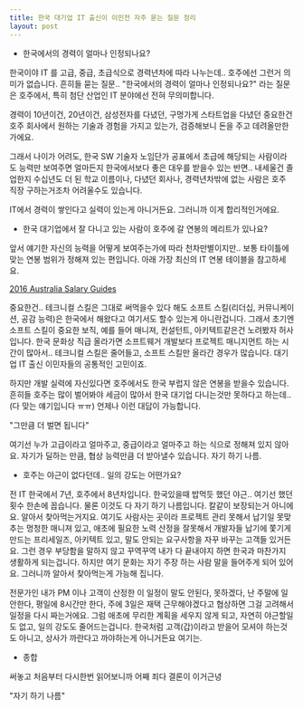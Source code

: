 ```yaml
---
title: 한국 대기업 IT 출신이 이민전 자주 묻는 질문 정리
layout: post
---
```


- 한국에서의 경력이 얼마나 인정되나요? 

한국이야 IT 를 고급, 중급, 초급식으로 경력년차에 따라 나누는데.. 호주에선 그런거 의미가 없습니다. 흔히들 묻는 질문.. "한국에서의 경력이 얼마나 인정되나요?" 라는 질문은 호주에서, 특히 첨단 산업인 IT 분야에선 전혀 무의미합니다. 

경력이 10년이건, 20년이건, 삼성전자를 다녔던, 구멍가게 스타트업을 다녔던 중요한건 호주 회사에서 원하는 기술과 경험을 가지고 있는가, 검증해보니 돈을 주고 데려올만한가에요. 

그래서 나이가 어려도, 한국 SW 기술자 노임단가 공표에서 초급에 해당되는 사람이라도 능력만 보여주면 얼마든지 한국에서보다 좋은 대우를 받을수 있는 반면.. 내세울건 졸업한지 수십년도 더 된 학교 이름이나, 다녔던 회사나, 경력년차밖에 없는 사람은 호주 직장 구하는거조차 어려울수도 있습니다. 

IT에서 경력이 쌓인다고 실력이 있는게 아니거든요. 그러니까 이게 합리적인거에요.

- 한국 대기업에서 잘 다니고 있는 사람이 호주에 갈 연봉의 메리트가 있나요?

앞서 얘기한 자신의 능력을 어떻게 보여주는가에 따라 천차만별이지만.. 보통 타이틀에 맞는 연봉 범위가 정해져 있는 편입니다. 아래 가장 최신의 IT 연봉 테이블을 참고하세요. 

[2016 Australia Salary Guides](http://cafe.naver.com/whealer/35739)

중요한건.. 테크니컬 스킬은 그대로 써먹을수 있다 해도 소프트 스킬(리더십, 커뮤니케이션, 공감 능력)은 한국에서 해왔다고 여기서도 할수 있는게 아니란겁니다. 그래서 초기엔 소프트 스킬이 중요한 보직, 예를 들어 매니져, 컨설턴트, 아키텍트같은건 노려봤자 허사입니다. 한국 문화상 직급 올라가면 소프트웨거 개발보다 프로젝트 매니지먼트 하는 시간이 많아서.. 테크니컬 스킬은 줄어들고, 소프트 스킬만 올라간 경우가 많습니다. 대기업 IT 출신 이민자들의 공통적인 고민이죠. 

하지만 개발 실력에 자신있다면 호주에서도 한국 부럽지 않은 연봉을 받을수 있습니다. 흔히들 호주는 많이 벌어봐야 세금이 많아서 한국 대기업 다니는것만 못하다고 하는데.. (다 맞는 얘기입니다 ㅠㅠ) 언제나 이런 대답이 가능합니다.

"그만큼 더 벌면 됩니다" 

여기선 누가 고급이라고 얼마주고, 중급이라고 얼마주고 하는 식으로 정해져 있지 않아요. 자기가 딜하는 만큼, 협상 능력만큼 더 받아낼수 있습니다. 자기 하기 나름. 

- 호주는 야근이 없다던데.. 일의 강도는 어떤가요?

전 IT 한국에서 7년, 호주에서 8년차입니다. 한국있을때 밥먹듯 했던 야근.. 여기선 했던 횟수 한손에 꼽습니다. 물론 이것도 다 자기 하기 나름입니다. 칼같이 보장되는거 아니에요. 알아서 찾아먹는거지요. 여기도 사람사는 곳이라 프로젝트 관리 못해서 납기일 못맞추는 멍청한 매니져 있고, 애초에 필요한 노력 산정을 잘못해서 개발자들 납기에 쫓기게 만드는 프리세일즈, 아키텍트 있고, 말도 안되는 요구사항을 자꾸 바꾸는 고객들 있거든요. 그런 경우 부당함을 말하지 않고 꾸역꾸역 내가 다 끝내야지 하면 한국과 마찬가지 생활하게 되는겁니다. 하지만 여기 문화는 자기 주장 하는 사람 말을 들어주게 되어 있어요. 그러니까 알아서 찾아먹는게 가능해 집니다. 

전문가인 내가 PM 이나 고객이 산정한 이 일정이 말도 안된다, 못하겠다, 난 주말에 일안한다, 평일에 8시간만 한다, 주에 3일은 재택 근무해야겠다고 협상하면 그걸 고려해서 일정을 다시 짜는거에요. 그럼 애초에 무리한 계획을 세우지 않게 되고, 자연히 야근할일도 없고, 일의 강도도 줄어드는겁니다. 한국처럼 고객(갑)이라고 받을어 모셔야 하는것도 아니고, 상사가 까란다고 까야하는게 아니거든요 여기는. 

- 종합

써놓고 처음부터 다시한번 읽어보니까 어째 죄다 결론이 이거근녕
 
"자기 하기 나름"


